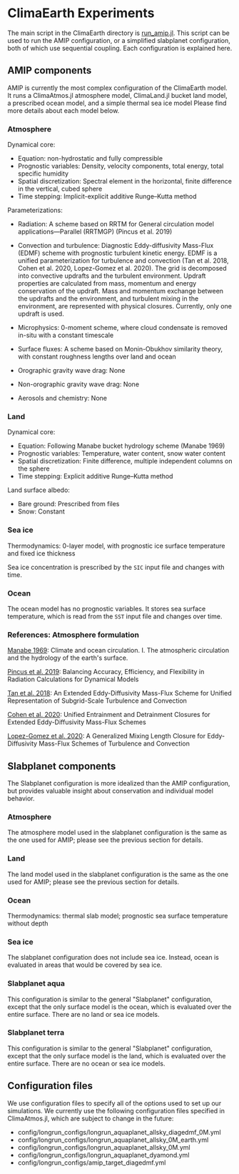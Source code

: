 # ClimaEarth Experiments

The main script in the ClimaEarth directory is [run_amip.jl](run_amip.jl). This script can be used to run the AMIP configuration, or a simplified slabplanet configuration, both of which use sequential coupling. Each configuration is explained here.

## AMIP components
AMIP is currently the most complex configuration of the ClimaEarth model.
It runs a ClimaAtmos.jl atmosphere model, ClimaLand.jl bucket land model,
a prescribed ocean model, and a simple thermal sea ice model
Please find more details about each model below.

### Atmosphere
Dynamical core:
- Equation: non-hydrostatic and fully compressible
- Prognostic variables: Density, velocity components, total energy, total specific humidity
- Spatial discretization: Spectral element in the horizontal, finite difference in the vertical, cubed sphere
- Time stepping: Implicit-explicit additive Runge–Kutta method

Parameterizations:

- Radiation: A scheme based on RRTM for General circulation model applications—Parallel (RRTMGP) (Pincus et al. 2019)

- Convection and turbulence: Diagnostic Eddy-diffusivity Mass-Flux (EDMF) scheme with prognostic turbulent kinetic energy.
EDMF is a unified parameterization for turbulence and convection (Tan et al. 2018, Cohen et al. 2020, Lopez-Gomez et al. 2020). The grid is decomposed into convective updrafts and the turbulent environment.
Updraft properties are calculated from mass, momentum and energy conservation of the updraft.
Mass and momentum exchange between the updrafts and the environment, and
turbulent mixing in the environment, are represented with physical closures. Currently, only one updraft is used.

- Microphysics: 0-moment scheme, where cloud condensate is removed in-situ with a constant timescale

- Surface fluxes: A scheme based on Monin-Obukhov similarity theory, with constant roughness lengths over land and ocean

- Orographic gravity wave drag: None

- Non-orographic gravity wave drag: None

- Aerosols and chemistry: None

### Land
Dynamical core:
- Equation: Following Manabe bucket hydrology scheme (Manabe 1969)
- Prognostic variables: Temperature, water content, snow water content
- Spatial discretization: Finite difference, multiple independent columns on the sphere
- Time stepping: Explicit additive Runge–Kutta method

Land surface albedo:
- Bare ground: Prescribed from files
- Snow: Constant

### Sea ice
Thermodynamics: 0-layer model, with prognostic ice surface temperature and fixed ice thickness

Sea ice concentration is prescribed by the `SIC` input file and changes with time.

### Ocean
The ocean model has no prognostic variables. It stores sea surface temperature, which is
read from the `SST` input file and changes over time.

### References: Atmosphere formulation

[Manabe 1969](https://journals.ametsoc.org/view/journals/mwre/97/11/1520-0493_1969_097_0739_catoc_2_3_co_2.xml): Climate and ocean circulation. I. The atmospheric circulation and the hydrology of the earth's surface.

[Pincus et al. 2019](https://agupubs.onlinelibrary.wiley.com/doi/10.1029/2019MS001621): Balancing Accuracy, Efficiency, and Flexibility in Radiation Calculations for Dynamical Models

[Tan et al. 2018](https://agupubs.onlinelibrary.wiley.com/doi/full/10.1002/2017MS001162): An Extended Eddy-Diffusivity Mass-Flux Scheme for Unified Representation of Subgrid-Scale Turbulence and Convection

[Cohen et al. 2020](https://agupubs.onlinelibrary.wiley.com/doi/full/10.1029/2020MS002162): Unified Entrainment and Detrainment Closures for Extended Eddy-Diffusivity Mass-Flux Schemes

[Lopez-Gomez et al. 2020](https://agupubs.onlinelibrary.wiley.com/doi/full/10.1029/2020MS002161): A Generalized Mixing Length Closure for Eddy-Diffusivity Mass-Flux Schemes of Turbulence and Convection

## Slabplanet components
The Slabplanet configuration is more idealized than the AMIP configuration, but provides valuable insight about conservation and individual model behavior.

### Atmosphere
The atmosphere model used in the slabplanet configuration is the same as the one used for AMIP;
please see the previous section for details.

### Land
The land model used in the slabplanet configuration is the same as the one used for AMIP;
please see the previous section for details.

### Ocean
Thermodynamics: thermal slab model; prognostic sea surface temperature without depth

### Sea ice
The slabplanet configuration does not include sea ice. Instead, ocean is evaluated in areas
that would be covered by sea ice.

### Slabplanet aqua
This configuration is similar to the general "Slabplanet" configuration, except that the
only surface model is the ocean, which is evaluated over the entire surface. There are no land or sea ice models.

### Slabplanet terra
This configuration is similar to the general "Slabplanet" configuration, except that the
only surface model is the land, which is evaluated over the entire surface. There are no ocean or sea ice models.

## Configuration files
We use configuration files to specify all of the options used to set up our simulations.
We currently use the following configuration files specified in ClimaAtmos.jl, which
are subject to change in the future:
- config/longrun_configs/longrun_aquaplanet_allsky_diagedmf_0M.yml
- config/longrun_configs/longrun_aquaplanet_allsky_0M_earth.yml
- config/longrun_configs/longrun_aquaplanet_allsky_0M.yml
- config/longrun_configs/longrun_aquaplanet_dyamond.yml
- config/longrun_configs/amip_target_diagedmf.yml
